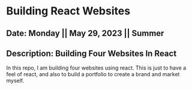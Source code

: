 # Building React Websites
## Date: Monday || May 29, 2023 || Summer
## Description: Building Four Websites In React

In this repo, I am building four websites using react. This is just to have a feel of react, and also to build a portfolio to create a brand and market myself. 